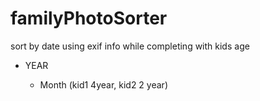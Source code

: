 # familyPhotoSorter
sort by date using exif info while completing with kids age

- YEAR

  -  Month (kid1 4year, kid2 2 year)
